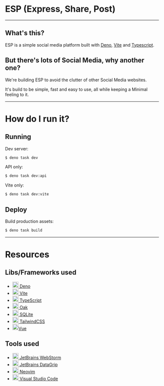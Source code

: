 # ESP (Express, Share, Post)

---

## What's this?

ESP is a simple social media platform built with [Deno](https://deno.land/), [Vite](https://vitejs.dev/) and [Typescript](https://www.typescriptlang.org/).

## But there's lots of Social Media, why another one?

We're building ESP to avoid the clutter of other Social Media websites.

It's build to be simple, fast and easy to use, all while keeping a Minimal feeling to it.

---

# How do I run it?

## Running

Dev server:

```bash
$ deno task dev
```
API only:
```bash
$ deno task dev:api
```

Vite only:
```bash
$ deno task dev:vite
```

## Deploy

Build production assets:

```bash
$ deno task build
```

---

# Resources


## Libs/Frameworks used
<ul> 
    <li><a href="https://deno.land/"><img src="https://upload.wikimedia.org/wikipedia/commons/thumb/8/84/Deno.svg/600px-Deno.svg.png" width="20" height="20"> Deno</a></li> 
    <li><a href="https://vitejs.dev/"><img src="https://vitejs.dev/logo.svg" width="20" height="20"> Vite</a></li> 
    <li><a href="https://www.typescriptlang.org/"><img src="https://upload.wikimedia.org/wikipedia/commons/thumb/4/4c/Typescript_logo_2020.svg/512px-Typescript_logo_2020.svg.png?20221110153201" width="20" height="20"> TypeScript</a></li> 
    <li><a href="https://oakserver.github.io/oak/"><img src="https://oakserver.org/oak_logo.svg?__frsh_c=2e345d91800d1e0a52aa35efcaab769fa1768888" width="20" height="20"> Oak</a></li> 
    <li><a href="https://www.sqlite.org/"><img src="https://upload.wikimedia.org/wikipedia/commons/thumb/3/38/SQLite370.svg/220px-SQLite370.svg.png" width="20" height="20"> SQLite</a></li> 
    <li><a href="https://tailwindcss.com/"><img src="https://tailwindcss.com/_next/static/media/tailwindcss-mark.3c5441fc7a190fb1800d4a5c7f07ba4b1345a9c8.svg" width="20" height="20"> TailwindCSS</a></li> 
    <li><a href="https://vuejs.org/"><img src="https://upload.wikimedia.org/wikipedia/commons/9/95/Vue.js_Logo_2.svg" width="20" height="20">Vue</a></li> 
</ul>

## Tools used



<ul>
    <li><a href="https://www.jetbrains.com/webstorm/"><img src="https://upload.wikimedia.org/wikipedia/commons/c/c0/WebStorm_Icon.svg" width="20" height="20"> JetBrains WebStorm</a></li>
    <li><a href="https://www.jetbrains.com/datagrip/"><img src="https://seeklogo.com/images/D/datagrip-logo-295CA63255-seeklogo.com.png" width="20" height="20"> JetBrains DataGrip</a></li>
    <li><a href="https://neovim.io/"><img src="https://upload.wikimedia.org/wikipedia/commons/thumb/0/07/Neovim-mark-flat.svg/640px-Neovim-mark-flat.svg.png" width="20" height="20"> Neovim</a></li>
    <li><a href="https://code.visualstudio.com/"><img src="https://code.visualstudio.com/assets/images/code-stable.png" width="20" height="20"> Visual Studio Code</a></li>
</ul>

